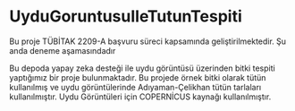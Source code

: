 # UyduGoruntusuIleTutunTespiti

Bu proje TÜBİTAK 2209-A başvuru süreci kapsamında geliştirilmektedir. Şu anda deneme aşamasındadır

Bu depoda yapay zeka desteği ile uydu görüntüsü üzerinden bitki tespiti yaptığımız bir proje bulunmaktadır. Bu projede örnek bitki olarak tütün kullanılmış ve uydu görüntülerinde Adıyaman-Çelikhan tütün tarlaları kullanılmıştır. Uydu Görüntüleri için COPERNİCUS kaynağı kullanılmıştır.
